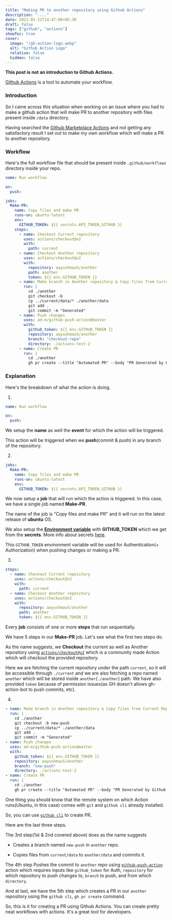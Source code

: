 ```yaml
---
title: "Making PR to another repository using Github Actions"
description: "...."
date: 2021-05-21T14:47:08+05:30
draft: false
tags: ["github", "actions"]
showToc: true
cover:
  image: "/gh-action-logo.webp"
  alt: "Github Action Logo"
  relative: false
  hidden: false
---
```


**This post is not an introduction to Github Actions.**

[Github Actions](https://github.com/features/actions) is a tool to automate your workflow.

### Introduction

So I came across this situation when working on an issue where you had to make a
github action that will make PR to another repository with files present inside `/data` directory.

Having searched the [Github Marketplace Actions](https://github.com/marketplace?type=actions) and not getting any satisfactory result
I set out to make my own workflow which will make a PR to another repository.

### Workflow

Here's the full workflow file that should be present inside `.github/workflows` directory inside your repo.

```yml
name: Run workflow

on:
  push:

jobs:
  Make-PR:
    name: Copy files and make PR
    runs-on: ubuntu-latest
    env:
      GITHUB_TOKEN: ${{ secrets.API_TOKEN_GITHUB }}
    steps:
      - name: Checkout Current repository
        uses: actions/checkout@v2
        with:
          path: current
      - name: Checkout Another repository
        uses: actions/checkout@v2
        with:
          repository: aayushmau5/another
          path: another
          token: ${{ env.GITHUB_TOKEN }}
      - name: Make branch in Another repository & Copy files from Current Repo to Another
        run: |
          cd ./another
          git checkout -b 
          cp ../current/data/* ./another/data
          git add .
          git commit -m "Generated"
      - name: Push changes
        uses: ad-m/github-push-action@master
        with:
          github_token: ${{ env.GITHUB_TOKEN }}
          repository: aayushmau5/another
          branch: "checkout-repo"
          directory: ./actions-test-2
      - name: Create PR
        run: |
          cd ./another
          gh pr create --title "Automated PR" --body "PR Generated by Github Actions" --head "checkout-repo"
```

### Explanation

Here's the breakdown of what the action is doing.

1.

```yml
name: Run workflow

on:
  push:
```

We setup the **name** as well the **event** for which the action will be triggered.

This action will be triggered when we **push**(commit & push) in any branch of the repository.

2.

```yml
jobs:
  Make-PR:
    name: Copy files and make PR
    runs-on: ubuntu-latest
    env:
      GITHUB_TOKEN: ${{ secrets.API_TOKEN_GITHUB }}
```

We now setup a **job** that will run which the action is triggered. In this case, we have a single job named **Make-PR**.

The name of the job is "Copy files and make PR" and it will run on the latest release of **ubuntu** OS.

We also setup the [**Environment variable**](https://docs.github.com/en/actions/reference/environment-variables) with **GITHUB_TOKEN** which we get from the **secrets**.
More info about secrets [here](https://bloggie.io/@_junrong/using-environment-variables-secrets-in-github-actions).

This `GITHUB_TOKEN` environment variable will be used for Authentication(+ Authorization) when pushing changes or making a PR.

3.

```yml
steps:
  - name: Checkout Current repository
    uses: actions/checkout@v2
    with:
      path: current
  - name: Checkout Another repository
    uses: actions/checkout@v2
    with:
      repository: aayushmau5/another
      path: another
      token: ${{ env.GITHUB_TOKEN }}
```

Every **job** consists of one or more **steps** that run sequentially.

We have 5 steps in our **Make-PR** job. Let's see what the first two steps do.

As the name suggests, we **Checkout** the current as well as Another repository using [`actions/checkout@v2`](https://github.com/actions/checkout) which is a community made Action which will checkout the provided repository.

Here we are fetching the current repository under the path `current`, so it will be accessible through `./current` and we are also fetching a repo named `another` which will be stored inside `another`(`./another`) path. We have also provided `token` because of permission issues(as GH doesn't allows gh-action-bot to push commits, etc).

4.

```yml
- name: Make branch in Another repository & Copy files from Current Repo to Another
  run: |
    cd ./another
    git checkout -b new-push
    cp ../current/data/* ./another/data
    git add .
    git commit -m "Generated"
- name: Push changes
  uses: ad-m/github-push-action@master
  with:
    github_token: ${{ env.GITHUB_TOKEN }}
    repository: aayushmau5/another
    branch: "new-push"
    directory: ./actions-test-2
- name: Create PR
  run: |
    cd ./another
    gh pr create --title "Automated PR" --body "PR Generated by Github Actions" --head "checkout-repo"
```

One thing you should know that the remote system on which Action runs(Ubuntu, in this case) comes with `git` and `github cli` already installed.

So, you can use [`github cli`](https://cli.github.com/) to create PR.

Here are the last three steps.

The 3rd step(1st & 2nd covered above) does as the name suggests

- Creates a branch named `new-push` in `another` repo.

- Copies files from `current/data` to `another/data` and commits it.

The 4th step Pushes the commit to `another` repo using [`github-push-action`](https://github.com/ad-m/github-push-action) action which requires inputs like `github_token` for Auth, `repository` for which repository to push changes to, `branch` to push, and from which `directory`.

And at last, we have the 5th step which creates a PR in our `another` repository using the `github cli`, `gh pr create` command.

So, this is it for creating a PR using Github Actions. You can create pretty neat workflows with actions. It's a great tool for developers.
